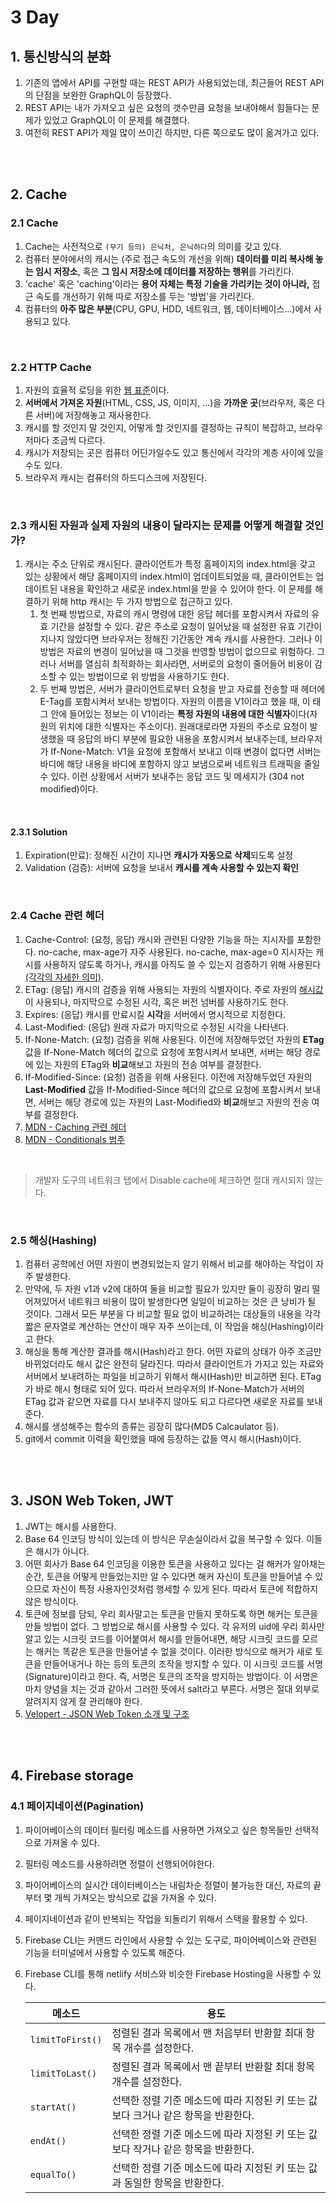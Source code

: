 # 3 Day

## 1. 통신방식의 분화

1. 기존의 앱에서 API를 구현할 때는 REST API가 사용되었는데, 최근들어 REST API의 단점을 보완한 GraphQL이 등장했다.
2. REST API는 내가 가져오고 싶은 요청의 갯수만큼 요청을 보내야해서 힘들다는 문제가 있었고 GraphQL이 이 문제를 해결했다.
3. 여전히 REST API가 제일 많이 쓰이긴 하지만, 다른 쪽으로도 많이 옮겨가고 있다.

<br />

<br />

## 2. Cache

### 2.1 Cache

1. Cache는 사전적으로 `(무기 등의) 은닉처, 은닉하다`의 의미를 갖고 있다.
2. 컴퓨터 분야에서의 캐시는 (주로 접근 속도의 개선을 위해) **데이터를 미리 복사해 놓는 임시 저장소**, 혹은 **그 임시 저장소에 데이터를 저장하는 행위**를 가리킨다.
3. 'cache' 혹은 'caching'이라는 **용어 자체는 특정 기술을 가리키는 것이 아니라,** 접근 속도를 개선하기 위해 따로 저장소를 두는 '방법'을 가리킨다.
4. 컴퓨터의 **아주 많은 부분**(CPU, GPU, HDD, 네트워크, 웹, 데이터베이스...)에서 사용되고 있다.

<br />

### 2.2 HTTP Cache

1. 자원의 효율적 로딩을 위한 [웹 표준](https://tools.ietf.org/html/rfc7234)이다.
2. **서버에서 가져온 자원**(HTML, CSS, JS, 이미지, ...)을 **가까운 곳**(브라우저, 혹은 다른 서버)에 저장해놓고 재사용한다.
3. 캐시를 할 것인지 말 것인지, 어떻게 할 것인지를 결정하는 규칙이 복잡하고, 브라우저마다 조금씩 다르다.
4. 캐시가 저장되는 곳은 컴퓨터 어딘가일수도 있고 통신에서 각각의 계층 사이에 있을수도 있다.
5. 브라우저 캐시는 컴퓨터의 하드디스크에 저장된다.

<br />

### 2.3 캐시된 자원과 실제 자원의 내용이 달라지는 문제를 어떻게 해결할 것인가?

1. 캐시는 주소 단위로 캐시된다. 클라이언트가 특정 홈페이지의 index.html을 갖고 있는 상황에서 해당 홈페이지의 index.html이 업데이트되었을 때, 클라이언트는 업데이트된 내용을 확인하고 새로운 index.html을 받을 수 있어야 한다. 이 문제를 해결하기 위해 http 캐시는 두 가지 방법으로 접근하고 있다.
   1. 첫 번째 방법으로, 자료의 캐시 명령에 대한 응답 헤더를 포함시켜서 자료의 유효 기간을 설정할 수 있다. 같은 주소로 요청이 일어났을 때 설정한 유효 기간이 지나지 않았다면 브라우저는 정해진 기간동안 계속 캐시를 사용한다. 그러나 이 방법은 자료의 변경이 일어났을 때 그것을 반영할 방법이 없으므로 위험하다. 그러나 서버를 열심히 최적화하는 회사라면, 서버로의 요청이 줄어들어 비용이 감소할 수 있는 방법이므로 위 방법을 사용하기도 한다.
   2. 두 번째 방법은, 서버가 클라이언트로부터 요청을 받고 자료를 전송할 때 헤더에 E-Tag를 포함시켜서 보내는 방법이다. 자원의 이름을 V1이라고 했을 때, 이 태그 안에 들어있는 정보는 이 V1이라는 **특정 자원의 내용에 대한 식별자**이다(자원의 위치에 대한 식별자는 주소이다). 원래대로라면 자원의 주소로 요청이 발생했을 때 응답의 바디 부분에 필요한 내용을 포함시켜서 보내주는데, 브라우저가 If-None-Match: V1을 요청에 포함해서 보내고 이때 변경이 없다면 서버는 바디에 해당 내용을 바디에 포함하지 않고 보냄으로써 네트워크 트래픽을 줄일 수 있다. 이런 상황에서 서버가 보내주는 응답 코드 및 메세지가 (304 not modified)이다.

<br />

#### 2.3.1 Solution

1. Expiration(만료): 정해진 시간이 지나면 **캐시가 자동으로 삭제**되도록 설정
2. Validation (검증): 서버에 요청을 보내서 **캐시를 계속 사용할 수 있는지 확인**

<br />

### 2.4 Cache 관련 헤더

1. Cache-Control: (요청, 응답) 캐시와 관련된 다양한 기능을 하는 지시자를 포함한다. no-cache, max-age가 자주 사용된다. no-cache, max-age=0 지시자는 캐시를 사용하지 않도록 하거나, 캐시를 아직도 쓸 수 있는지 검증하기 위해 사용된다[(각각의 자세한 의미)](https://stackoverflow.com/questions/1046966/whats-the-difference-between-cache-control-max-age-0-and-no-cache).
2. ETag: (응답) 캐시의 검증을 위해 사용되는 자원의 식별자이다. 주로 자원의 [해시값](https://namu.wiki/w/%ED%95%B4%EC%8B%9C)이 사용되나, 마지막으로 수정된 시각, 혹은 버전 넘버를 사용하기도 한다.
3. Expires: (응답) 캐시를 만료시킬 **시각**을 서버에서 명시적으로 지정한다.
4. Last-Modified: (응답) 원래 자료가 마지막으로 수정된 시각을 나타낸다.
5. If-None-Match: (요청) 검증을 위해 사용된다. 이전에 저장해두었던 자원의 **ETag** 값을 If-None-Match 헤더의 값으로 요청에 포함시켜서 보내면, 서버는 해당 경로에 있는 자원의 ETag와 **비교**해보고 자원의 전송 여부를 결정한다.
6. If-Modified-Since: (요청) 검증을 위해 사용된다. 이전에 저장해두었던 자원의 **Last-Modified** 값을 If-Modified-Since 헤더의 값으로 요청에 포함시켜서 보내면, 서버는 해당 경로에 있는 자원의 Last-Modified와 **비교**해보고 자원의 전송 여부를 결정한다.
7. [MDN - Caching  관련 헤더](https://developer.mozilla.org/ko/docs/Web/HTTP/Headers#Caching)
8. [MDN - Conditionals 범주](https://developer.mozilla.org/ko/docs/Web/HTTP/Headers#Conditionals)

<br />

> 개발자 도구의 네트워크 탭에서 Disable cache에 체크하면 절대 캐시되지 않는다.

<br />

### 2.5 해싱(Hashing)

1. 컴퓨터 공학에선 어떤 자원이 변경되었는지 알기 위해서 비교를 해야하는 작업이 자주 발생한다.
2. 만약에, 두 자원 v1과 v2에 대하여 둘을 비교할 필요가 있지만 둘이 굉장히 멀리 떨어져있어서 네트워크 비용이 많이 발생한다면 일일이 비교하는 것은 큰 낭비가 될 것이다. 그래서 모든 부분을 다 비교할 필요 없이 비교하려는 대상들의 내용을 각각 짧은 문자열로 계산하는 연산이 매우 자주 쓰이는데, 이 작업을 해싱(Hashing)이라고 한다.
3. 해싱을 통해 계산한 결과를 해시(Hash)라고 한다. 어떤 자료의 상태가 아주 조금만 바뀌었더라도 해시 값은 완전히 달라진다. 따라서 클라이언트가 가지고 있는 자료와 서버에서 보내려하는 파일을 비교하기 위해서 해시(Hash)만 비교하면 된다. ETag가 바로 해시 형태로 되어 있다. 따라서 브라우저의 If-None-Match가 서버의 ETag 값과 같으면 자료를 다시 보내주지 않아도 되고 다르다면 새로운 자료를 보내준다.
4. 해시를 생성해주는 함수의 종류는 굉장히 많다(MD5 Calcaulator 등).
5. git에서 commit 이력을 확인했을 때에 등장하는 값들 역시 해시(Hash)이다.

<br />

<br />

## 3. JSON Web Token, JWT

1. JWT는 해시를 사용한다.
2. Base 64 인코딩 방식이 있는데 이 방식은 무손실이라서 값을 복구할 수 있다. 이들은 해시가 아니다.
3. 어떤 회사가 Base 64 인코딩을 이용한 토큰을 사용하고 있다는 걸 해커가 알아채는 순간, 토큰을 어떻게 만들었는지만 알 수 있다면 해커 자신이 토큰을 만들어낼 수 있으므로 자신이 특정 사용자인것처럼 행세할 수 있게 된다. 따라서 토큰에 적합하지 않은 방식이다.
4. 토큰에 정보를 담되, 우리 회사말고는 토큰을 만들지 못하도록 하면 해커는 토큰을 만들 방법이 없다. 그 방법으로 해시를 사용할 수 있다. 각 유저의 uid에 우리 회사만 알고 있는 시크릿 코드를 이어붙여서 해시를 만들어내면, 해당 시크릿 코드를 모르는 해커는 똑같은 토큰을 만들어낼 수 없을 것이다. 이러한 방식으로 해커가 새로 토큰을 만들어내거나 하는 등의 토큰의 조작을 방지할 수 있다. 이 시크릿 코드를 서명(Signature)이라고 한다. 즉, 서명은 토큰의 조작을 방지하는 방법이다. 이 서명은 마치 양념을 치는 것과 같아서 그러한 뜻에서 salt라고 부른다. 서명은 절대 외부로 알려지지 않게 잘 관리해야 한다.
5. [Velopert - JSON Web Token 소개 및 구조](https://velopert.com/2389)

<br />

<br />

## 4. Firebase storage 

### 4.1 페이지네이션(Pagination) 

1. 파이어베이스의 데이터 필터링 메소드를 사용하면 가져오고 싶은 항목들만 선택적으로 가져올 수 있다.

2. 필터링 메소드를 사용하려면 정렬이 선행되어야한다.

3. 파이어베이스의 실시간 데이터베이스는 내림차순 정렬이 불가능한 대신, 자료의 끝부터 몇 개씩 가져오는 방식으로 값을 가져올 수 있다.

4. 페이지네이션과 같이 반복되는 작업을 되돌리기 위해서 스택을 활용할 수 있다.

5. Firebase CLI는 커맨드 라인에서 사용할 수 있는 도구로, 파이어베이스와 관련된 기능을 터미널에서 사용할 수 있도록 해준다.

6. Firebase CLI를 통해 netlify 서비스와 비슷한 Firebase Hosting을 사용할 수 있다.

   | 메소드              | 용도                                       |
   | ---------------- | ---------------------------------------- |
   | `limitToFirst()` | 정렬된 결과 목록에서 맨 처음부터 반환할 최대 항목 개수를 설정한다.   |
   | `limitToLast()`  | 정렬된 결과 목록에서 맨 끝부터 반환할 최대 항목 개수를 설정한다.    |
   | `startAt()`      | 선택한 정렬 기준 메소드에 따라 지정된 키 또는 값보다 크거나 같은 항목을 반환한다. |
   | `endAt()`        | 선택한 정렬 기준 메소드에 따라 지정된 키 또는 값보다 작거나 같은 항목을 반환한다. |
   | `equalTo()`      | 선택한 정렬 기준 메소드에 따라 지정된 키 또는 값과 동일한 항목을 반환한다. |